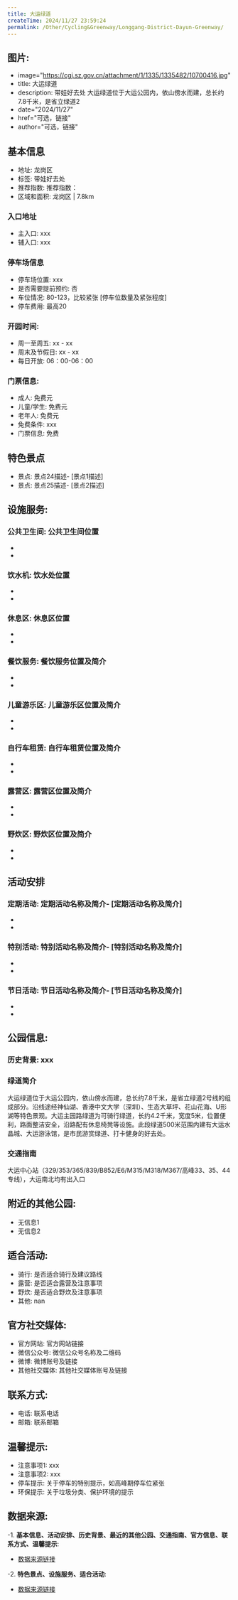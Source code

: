 ```yaml
---
title: 大运绿道
createTime: 2024/11/27 23:59:24
permalink: /Other/Cycling&Greenway/Longgang-District-Dayun-Greenway/
---
```

## 图片:
- image="https://cgj.sz.gov.cn/attachment/1/1335/1335482/10700416.jpg"
- title: 大运绿道
- description: 带娃好去处 大运绿道位于大运公园内，依山傍水而建，总长约7.8千米，是省立绿道2
- date="2024/11/27"
- href="可选，链接"
- author="可选，链接"

<ImageCard
  image="https://cgj.sz.gov.cn/attachment/1/1335/1335482/10700416.jpg"
  title="大运绿道"
  description="大运绿道位于大运公园内，依山傍水而建，总长约7.8千米，是省立绿道2"
  href="/"
  author="深圳公园"
  date="2024/11/27"
/>

## 基本信息
- 地址: 龙岗区
- 标签: 带娃好去处
- 推荐指数: 推荐指数：
- 区域和面积: 龙岗区 | 7.8km

### 入口地址
- 主入口: xxx
- 辅入口: xxx
### 停车场信息
- 停车场位置: xxx
- 是否需要提前预约: 否
- 车位情况: 80-123，比较紧张 [停车位数量及紧张程度]
- 停车费用: 最高20

### 开园时间:
- 周一至周五: xx - xx
- 周末及节假日: xx - xx
- 每日开放: 06：00-06：00

### 门票信息:
- 成人: 免费元
- 儿童/学生: 免费元
- 老年人: 免费元
- 免费条件: xxx
- 门票信息: 免费
  
## 特色景点
- 景点: 景点24描述- [景点1描述]
- 景点: 景点25描述- [景点2描述]

## 设施服务:
### 公共卫生间: 公共卫生间位置
-
-
### 饮水机: 饮水处位置
-
-
### 休息区: 休息区位置
-
-
### 餐饮服务: 餐饮服务位置及简介
-
-
### 儿童游乐区: 儿童游乐区位置及简介
-
-
### 自行车租赁: 自行车租赁位置及简介
-
-
### 露营区: 露营区位置及简介
-
-
### 野炊区: 野炊区位置及简介
-
-

## 活动安排
### 定期活动: 定期活动名称及简介- [定期活动名称及简介]
-
-
### 特别活动: 特别活动名称及简介- [特别活动名称及简介]
-
-
### 节日活动: 节日活动名称及简介- [节日活动名称及简介]
-
-
## 公园信息:
### 历史背景: xxx
### 绿道简介
大运绿道位于大运公园内，依山傍水而建，总长约7.8千米，是省立绿道2号线的组成部分。沿线途经神仙湖、香港中文大学（深圳）、生态大草坪、花山花海、U形湖等特色景观。大运主园路绿道为可骑行绿道，长约4.2千米，宽度5米，位置便利，路面整洁安全，沿路配有休息椅凳等设施。此段绿道500米范围内建有大运水晶城、大运游泳馆，是市民游赏绿道、打卡健身的好去处。
### 交通指南
大运中心站（329/353/365/839/B852/E6/M315/M318/M367/高峰33、35、44专线），大运南北均有出入口

## 附近的其他公园:
- 无信息1
- 无信息2

## 适合活动:
- 骑行: 是否适合骑行及建议路线
- 露营: 是否适合露营及注意事项
- 野炊: 是否适合野炊及注意事项
- 其他: nan

## 官方社交媒体:
- 官方网站: 官方网站链接
- 微信公众号: 微信公众号名称及二维码
- 微博: 微博账号及链接
- 其他社交媒体: 其他社交媒体账号及链接

## 联系方式:
- 电话: 联系电话
- 邮箱: 联系邮箱

## 温馨提示:
- 注意事项1: xxx
- 注意事项2: xxx
- 停车提示: 关于停车的特别提示，如高峰期停车位紧张
- 环保提示: 关于垃圾分类、保护环境的提示


## 数据来源:
-1. **基本信息、活动安排、历史背景、最近的其他公园、交通指南、官方信息、联系方式、温馨提示**:
- [数据来源链接](https://cgj.sz.gov.cn/xsmh/gysz/szld/content/post_10700416.html)

-2. **特色景点、设施服务、适合活动**:
- [数据来源链接](https://cgj.sz.gov.cn/xsmh/gysz/szld/content/post_10700416.html)

